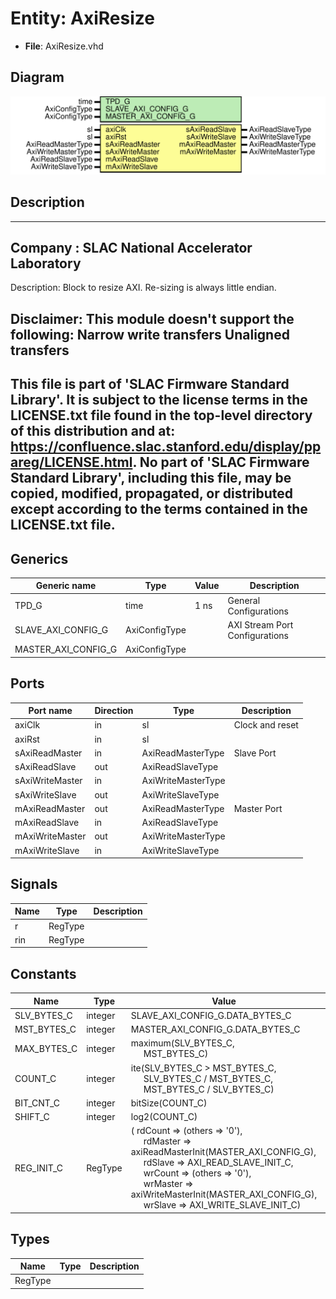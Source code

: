 # Entity: AxiResize

- **File**: AxiResize.vhd
## Diagram

![Diagram](AxiResize.svg "Diagram")
## Description

-----------------------------------------------------------------------------
 Company    : SLAC National Accelerator Laboratory
-----------------------------------------------------------------------------
 Description: Block to resize AXI. Re-sizing is always little endian.

 Disclaimer: This module doesn't support the following:
             Narrow write transfers
             Unaligned transfers
-----------------------------------------------------------------------------
 This file is part of 'SLAC Firmware Standard Library'.
 It is subject to the license terms in the LICENSE.txt file found in the
 top-level directory of this distribution and at:
    https://confluence.slac.stanford.edu/display/ppareg/LICENSE.html.
 No part of 'SLAC Firmware Standard Library', including this file,
 may be copied, modified, propagated, or distributed except according to
 the terms contained in the LICENSE.txt file.
-----------------------------------------------------------------------------
## Generics

| Generic name        | Type          | Value | Description                     |
| ------------------- | ------------- | ----- | ------------------------------- |
| TPD_G               | time          | 1 ns  | General Configurations          |
| SLAVE_AXI_CONFIG_G  | AxiConfigType |       | AXI Stream Port Configurations  |
| MASTER_AXI_CONFIG_G | AxiConfigType |       |                                 |
## Ports

| Port name       | Direction | Type               | Description     |
| --------------- | --------- | ------------------ | --------------- |
| axiClk          | in        | sl                 | Clock and reset |
| axiRst          | in        | sl                 |                 |
| sAxiReadMaster  | in        | AxiReadMasterType  | Slave Port      |
| sAxiReadSlave   | out       | AxiReadSlaveType   |                 |
| sAxiWriteMaster | in        | AxiWriteMasterType |                 |
| sAxiWriteSlave  | out       | AxiWriteSlaveType  |                 |
| mAxiReadMaster  | out       | AxiReadMasterType  | Master Port     |
| mAxiReadSlave   | in        | AxiReadSlaveType   |                 |
| mAxiWriteMaster | out       | AxiWriteMasterType |                 |
| mAxiWriteSlave  | in        | AxiWriteSlaveType  |                 |
## Signals

| Name | Type    | Description |
| ---- | ------- | ----------- |
| r    | RegType |             |
| rin  | RegType |             |
## Constants

| Name        | Type    | Value                                                                                                                                                                                                                                                                                                                                                                                                                                                                | Description |
| ----------- | ------- | -------------------------------------------------------------------------------------------------------------------------------------------------------------------------------------------------------------------------------------------------------------------------------------------------------------------------------------------------------------------------------------------------------------------------------------------------------------------- | ----------- |
| SLV_BYTES_C | integer |  SLAVE_AXI_CONFIG_G.DATA_BYTES_C                                                                                                                                                                                                                                                                                                                                                                                                                                     |             |
| MST_BYTES_C | integer |  MASTER_AXI_CONFIG_G.DATA_BYTES_C                                                                                                                                                                                                                                                                                                                                                                                                                                    |             |
| MAX_BYTES_C | integer |  maximum(SLV_BYTES_C,<br><span style="padding-left:20px"> MST_BYTES_C)                                                                                                                                                                                                                                                                                                                                                                                               |             |
| COUNT_C     | integer |  ite(SLV_BYTES_C > MST_BYTES_C,<br><span style="padding-left:20px"> SLV_BYTES_C / MST_BYTES_C,<br><span style="padding-left:20px"> MST_BYTES_C / SLV_BYTES_C)                                                                                                                                                                                                                                                                                                        |             |
| BIT_CNT_C   | integer |  bitSize(COUNT_C)                                                                                                                                                                                                                                                                                                                                                                                                                                                    |             |
| SHIFT_C     | integer |  log2(COUNT_C)                                                                                                                                                                                                                                                                                                                                                                                                                                                       |             |
| REG_INIT_C  | RegType |  (       rdCount  => (others => '0'),<br><span style="padding-left:20px">       rdMaster => axiReadMasterInit(MASTER_AXI_CONFIG_G),<br><span style="padding-left:20px">       rdSlave  => AXI_READ_SLAVE_INIT_C,<br><span style="padding-left:20px">       wrCount  => (others => '0'),<br><span style="padding-left:20px">       wrMaster => axiWriteMasterInit(MASTER_AXI_CONFIG_G),<br><span style="padding-left:20px">       wrSlave  => AXI_WRITE_SLAVE_INIT_C) |             |
## Types

| Name    | Type | Description |
| ------- | ---- | ----------- |
| RegType |      |             |
